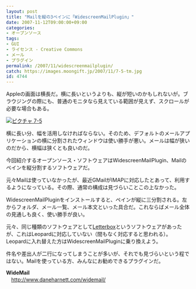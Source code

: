 ```yaml
---
layout: post
title: "Mailを縦の3ペインに「WidescreenMailPlugin」"
date: 2007-11-12T09:00:00+09:00
categories:
- オープンソース
tags: 
- GUI
- ライセンス - Creative Commons
- メール
- プラグイン
permalink: /2007/11/widescreenmailplugin/
catch: https://images.moongift.jp/2007/11/7-5-tm.jpg
id: 4744
---
```

Appleの画面は横長だ。横に長いというよりも、縦が短いのかもしれないが。ブラウジングの際にも、普通のモニタなら見えている範囲が見えず、スクロールが必要な場合もある。   
  
[![ピクチャ 7-5](https://images.moongift.jp/2007/11/7-5-tm.jpg)](https://images.moongift.jp/2007/11/7-5.png)  
  
横に長い分、幅を活用しなければならない。そのため、デフォルトのメールアプリケーションの横に分割されたウィンドウは使い勝手が悪い。メールは幅が狭いのだから、横幅は狭くとも良いのだ。   
  
今回紹介するオープンソース・ソフトウェアはWidescreenMailPlugin、Mailのペインを縦分割するソフトウェアだ。   
<!--more-->  
元々Mailは使っていなかったが、最近GMailがIMAPに対応したとあって、利用するようになっている。その際、通常の構成は見づらいことこの上なかった。   
  
WidescreenMailPluginをインストールすると、ペインが縦に三分割される。左からフォルダ、メール一覧、メール本文といった具合だ。これならばメール全体の見通しも良く、使い勝手が良い。   
  
元々、同じ種類のソフトウェアとして[Letterbox](http://www.moongift.jp/2006/11/2821/)というソフトウェアがあったが、これはLeopardに対応していない（間もなく対応すると思われる）。Leopardに入れ替えた方はWidescreenMailPluginに乗り換えよう。   
  
件名や差出人が二行になってしまうことが多いが、それでも見づらいという程ではない。Mailを使っている方、みんなにお勧めできるプラグインだ。   
  
**WideMail**   
　[http://www.daneharnett.com/widemail/   
](http://www.daneharnett.com/widemail/)

